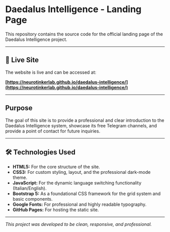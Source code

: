 # Daedalus Intelligence - Landing Page

This repository contains the source code for the official landing page of the Daedalus Intelligence project.

---

## 🚀 Live Site

The website is live and can be accessed at:

**[https://neurotinkerlab.github.io/daedalus-intelligence/](https://neurotinkerlab.github.io/daedalus-intelligence/)**

---

## Purpose

The goal of this site is to provide a professional and clear introduction to the Daedalus Intelligence system, showcase its free Telegram channels, and provide a point of contact for future inquiries.

---

## 🛠️ Technologies Used

*   **HTML5:** For the core structure of the site.
*   **CSS3:** For custom styling, layout, and the professional dark-mode theme.
*   **JavaScript:** For the dynamic language switching functionality (Italian/English).
*   **Bootstrap 5:** As a foundational CSS framework for the grid system and basic components.
*   **Google Fonts:** For professional and highly readable typography.
*   **GitHub Pages:** For hosting the static site.

---

*This project was developed to be clean, responsive, and professional.*